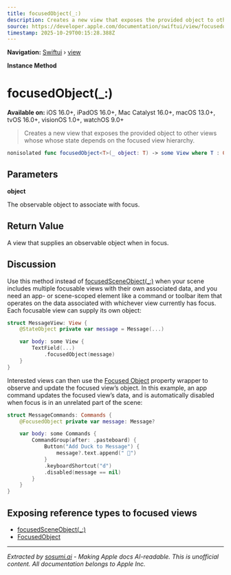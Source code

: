 ```yaml
---
title: focusedObject(_:)
description: Creates a new view that exposes the provided object to other views whose whose state depends on the focused view hierarchy.
source: https://developer.apple.com/documentation/swiftui/view/focusedobject(_:)
timestamp: 2025-10-29T00:15:28.388Z
---
```


**Navigation:** [Swiftui](/documentation/swiftui) › [view](/documentation/swiftui/view)

**Instance Method**

# focusedObject(_:)

**Available on:** iOS 16.0+, iPadOS 16.0+, Mac Catalyst 16.0+, macOS 13.0+, tvOS 16.0+, visionOS 1.0+, watchOS 9.0+

> Creates a new view that exposes the provided object to other views whose whose state depends on the focused view hierarchy.

```swift
nonisolated func focusedObject<T>(_ object: T) -> some View where T : ObservableObject
```

## Parameters

**object**

The observable object to associate with focus.



## Return Value

A view that supplies an observable object when in focus.

## Discussion

Use this method instead of [focusedSceneObject(_:)](/documentation/swiftui/view/focusedsceneobject(_:)) when your scene includes multiple focusable views with their own associated data, and you need an app- or scene-scoped element like a command or toolbar item that operates on the data associated with whichever view currently has focus. Each focusable view can supply its own object:

```swift
struct MessageView: View {
    @StateObject private var message = Message(...)

    var body: some View {
        TextField(...)
            .focusedObject(message)
    }
}
```

Interested views can then use the [Focused Object](/documentation/swiftui/focusedobject) property wrapper to observe and update the focused view’s object. In this example, an app command updates the focused view’s data, and is automatically disabled when focus is in an unrelated part of the scene:

```swift
struct MessageCommands: Commands {
    @FocusedObject private var message: Message?

    var body: some Commands {
        CommandGroup(after: .pasteboard) {
            Button("Add Duck to Message") {
                message?.text.append(" 🦆")
            }
            .keyboardShortcut("d")
            .disabled(message == nil)
        }
    }
}
```

## Exposing reference types to focused views

- [focusedSceneObject(_:)](/documentation/swiftui/view/focusedsceneobject(_:))
- [FocusedObject](/documentation/swiftui/focusedobject)

---

*Extracted by [sosumi.ai](https://sosumi.ai) - Making Apple docs AI-readable.*
*This is unofficial content. All documentation belongs to Apple Inc.*
